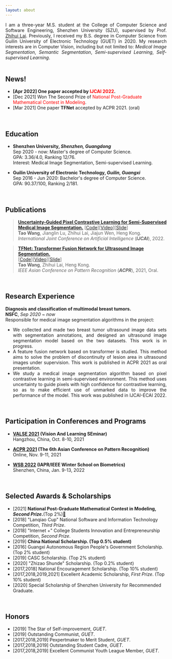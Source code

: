 ```yaml
---
layout: about
---
```


[//]: # (## About Me)

<div style="text-align:justify;text-justify:inter-ideograph">I am a three-year M.S. student at the College of Computer Science and Software Engineering, Shenzhen University (SZU), supervised by Prof. <a href="https://www.scholat.com/laizhihui" target="_blank">Zhihui Lai</a>. Previously, I received my B.S. degree in Computer Science from Guilin University of Electronic Technology (GUET) in 2020. My research interests are in Computer Vision, including but not limited to: <i>Medical Image Segmentation</i>, <i>Semantic Segmentation</i>, <i>Semi-supervised Learning</i>, <i>Self-supervised Learning</i>.</div>

<br>

## News!

- <b>[Apr 2022] One paper accepted by <font color="red">IJCAI 2022</font>.</b><br>
- [Dec 2021] Won The Second Prize of <font color="red">National Post-Graduate Mathematical Contest in Modeling</font>.
- [Mar 2021] One paper **TFNet** accepted by ACPR 2021. (oral)<br>

<br>

## Education

- <b>Shenzhen University, <em>Shenzhen, Guangdong</em></b><br>
  Sep 2020 - now: Master's degree of Computer Science.<br>
  GPA: 3.36/4.0, Ranking 12/76.<br>
  Interest: Medical Image Segmentation, Semi-supervised Learning.
  
- <b>Guilin University of Electronic Technology, <em>Guilin, Guangxi</em></b><br>
  Sep 2016 - Jun 2020: Bachelor's degree of Computer Science.<br>
  GPA: 90.37/100, Ranking 2/181.

<br>

## Publications

> <b><a href="https://taovv.github.io/assets/UGPCL.pdf" target="_blank">Uncertainty-Guided Pixel Contrastive Learning for Semi-Supervised Medical Image Segmentation.</a></b>
> [<a href="https://github.com/taovv/UGPCL" target="_blank">Code</a>][<a href="https://recorder-v3.slideslive.com/?share=66899&s=24d1d62b-b2fa-4ba4-b0a8-08749cf08120" target="_blank">Video</a>][<a href="https://www.aliyundrive.com/s/Xe8uB5kx2mi" target="_blank">Slide</a>]<br>
> <b>Tao Wang</b>, Jianglin Lu, Zhihui Lai, Jiajun Wen, Heng Kong.<br>
> <em>International Joint Conference on Artificial Intelligence</em> (<i><b>IJCAI</b></i>), 2022. <br>

> <b><a href="https://taovv.github.io/assets/TFNet.pdf" target="_blank">TFNet: Transformer Fusion Network for Ultrasound Image Segmentation.</a></b> <br>
> [<a href="https://github.com/taovv/TFNet" target="_blank">Code</a>][<a href="https://www.aliyundrive.com/s/oDdMwf4FrEs" target="_blank">Video</a>][<a href="https://www.aliyundrive.com/s/cc6HVyctitS" target="_blank">Slide</a>]<br>
> <b>Tao Wang</b>, Zhihui Lai, Heng Kong.<br>
> <em>IEEE Asian Conference on Pattern Recognition</em> (<i><b>ACPR</b></i>), 2021, Oral. <br>

<br>

## Research Experience

<b>Diagnosis and classification of multimodal breast tumors.</b><br>
<b>NSFC</b>, <em>Sep 2020 ~ now</em><br>
Responsible for medical image segmentation algorithms in the project:
- <div style="text-align:justify;text-justify:inter-ideograph">We collected and made two breast tumor ultrasound image data sets with segmentation annotations, and designed an ultrasound image segmentation model based on the two datasets. This work is in progress.</div>
- <div style="text-align:justify;text-justify:inter-ideograph">A feature fusion network based on transformer is studied. This method aims to solve the problem of discontinuity of lesion area in ultrasound images under supervision. This work is published in ACPR 2021 as oral presentation.</div>
- <div style="text-align:justify;text-justify:inter-ideograph">We study a medical image segmentation algorithm based on pixel contrastive learning in semi-supervised environment. This method uses uncertainty to guide pixels with high confidence for contrastive learning, so as to make efficient use of unmarked data to improve the performance of the model. This work was published in IJCAI-ECAI 2022.</div>


<br>

## Participation in Conferences and Programs

- <b><a href="http://valser.org/2021/" target="_blank">VALSE 2021</a> (Vision And Learning SEminar)</b><br>
  Hangzhou, China, Oct. 8-10, 2021
  
- <b><a href="http://brain.korea.ac.kr/acpr/" target="_blank">ACPR 2021</a> (The 6th Asian Conference on Pattern Recognition)</b><br>
  Online, Nov. 9-11, 2021
  
- <b><a href="https://www.comp.hkbu.edu.hk/wsb2022/" target="_blank">WSB 2022</a> (IAPR/IEEE Winter School on Biometrics)</b><br>
  Shenzhen, China, Jan. 9-13, 2022

<br>

## Selected Awards & Scholarships

- [2021] <b>National Post-Graduate Mathematical Contest in Modeling, _Second Prize_.</b>(Top 2%)[🔗](https://taovv.github.io/assets/math_model.pdf)
- [2018] "Lanqiao Cup" National Software and Information Technology Competition, _Third Prize_.
- [2018] "Internet +" College Students Innovation and Entrepreneurship Competition, _Second Prize_.
- [2019] <b>China National Scholarship. (Top 0.5% student)</b>
- [2016] Guangxi Autonomous Region People's Government Scholarship. (Top 2% student)
- [2019] CASC Scholarship. (Top 2% student)
- [2020] "Zhizao Shunde" Scholarship. (Top 0.2% student)
- [2017,2018] National Encouragement Scholarship. (Top 10% student)
- [2017,2018,2019,2021] Excellent Academic Scholarship, _First Prize_. (Top 10% student)
- [2020] Special Scholarship of Shenzhen University for Recommended Graduate.

<br>

## Honors

- [2019] The Star of Self-improvement, _GUET_.
- [2019] Outstanding Communist, _GUET_.
- [2017,2018,2019] Pexpertmaker to Merit Student, _GUET_.
- [2017,2018,2019] Outstanding Student Cadre, _GUET_.
- [2017,2018,2019] Excellent Communist Youth League Member, _GUET_.
